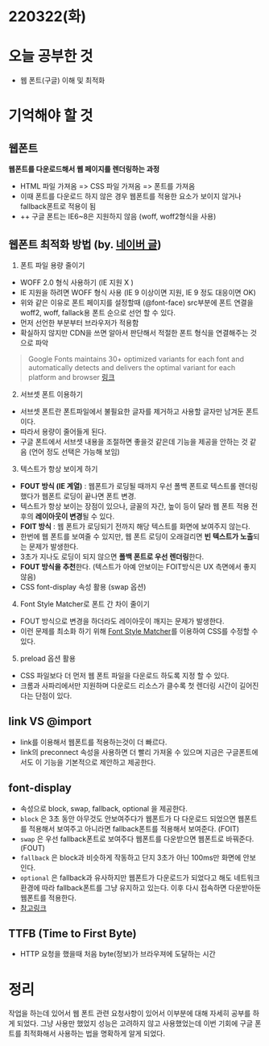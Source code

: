 # 220322(화)

# 오늘 공부한 것

- 웹 폰트(구글) 이해 및 최적화

# 기억해야 할 것

## 웹폰트

**웹폰트를 다운로드해서 웹 페이지를 렌더링하는 과정**

- HTML 파일 가져옴 => CSS 파일 가져옴 => 폰트를 가져옴
- 이때 폰트를 다운로드 하지 않은 경우 웹폰트를 적용한 요소가 보이지 않거나 fallback폰트로 적용이 됨
- ++ 구글 폰트는 IE6~8은 지원하지 않음 (woff, woff2형식을 사용)

## 웹폰트 최적화 방법 (by. [네이버 글](https://d2.naver.com/helloworld/4969726))

1. 폰트 파일 용량 줄이기

- WOFF 2.0 형식 사용하기 (IE 지원 X )
- IE 지원을 하려면 WOFF 형식 사용 (IE 9 이상이면 지원, IE 9 정도 대응이면 OK)
- 위와 같은 이유로 폰트 페이지를 설정할때 (@font-face) src부분에 폰트 연결을 woff2, woff, fallack용 폰트 순으로 선언 할 수 있다.
- 먼저 선언한 부분부터 브라우저가 적용함
- 확실하지 않지만 CDN을 쓰면 알아서 판단해서 적절한 폰트 형식을 연결해주는 것으로 파악

> Google Fonts maintains 30+ optimized variants for each font and automatically detects and delivers the optimal variant for each platform and browser [링크](https://sia.codes/posts/making-google-fonts-faster/#size-and-popular-fonts)

2. 서브셋 폰트 이용하기

- 서브셋 폰트란 폰트파일에서 불필요한 글자를 제거하고 사용할 글자만 남겨둔 폰트이다.
- 따라서 용량이 줄어들게 된다.
- 구글 폰트에서 서브셋 내용을 조절하면 좋을것 같은데 기능을 제공을 안하는 것 같음 (언어 정도 선택은 가능해 보임)

3. 텍스트가 항상 보이게 하기

- **FOUT 방식 (IE 계열)** : 웹폰트가 로딩될 때까지 우선 폴백 폰트로 텍스트롤 렌더링했다가 웹폰트 로딩이 끝나면 폰트 변경.
- 텍스트가 항상 보이는 장점이 있으나, 글꼴의 자간, 높이 등이 달라 웹 폰트 적용 전 후의 **레이아웃이 변경**될 수 있다.
- **FOIT 방식** : 웹 폰트가 로딩되기 전까지 해당 텍스트를 화면에 보여주지 않는다.
- 한번에 웹 폰트를 보여줄 수 있지만, 웹 폰트 로딩이 오래걸리면 **빈 텍스트가 노출**되는 문제가 발생한다.
- 3초가 지나도 로딩이 되지 않으면 **폴백 폰트로 우선 렌더링**한다.
- **FOUT 방식을 추천**한다. (텍스트가 아예 안보이는 FOIT방식은 UX 측면에서 좋지 않음)
- CSS font-display 속성 활용 (swap 옵션)

4. Font Style Matcher로 폰트 간 차이 줄이기

- FOUT 방식으로 변경을 하더라도 레이아웃이 깨지는 문제가 발생한다.
- 이런 문제를 최소화 하기 위해 [Font Style Matcher](https://sangziii.github.io/fontStyleMatcher/)를 이용하여 CSS를 수정할 수 있다.

5. preload 옵션 활용

- CSS 파일보다 더 먼저 웹 폰트 파일을 다운로드 하도록 지정 할 수 있다.
- 크롬과 사파리에서만 지원하며 다운로드 리소스가 클수록 첫 렌더링 시간이 길어진다는 단점이 있다.

## link VS @import

- link를 이용해서 웹폰트를 적용하는것이 더 빠르다.
- link의 preconnect 속성을 사용하면 더 빨리 가져올 수 있으며 지금은 구글폰트에서도 이 기능을 기본적으로 제안하고 제공한다.

## font-display

- 속성으로 block, swap, fallback, optional 을 제공한다.
- `block` 은 3초 동안 아무것도 안보여주다가 웹폰트가 다 다운로드 되었으면 웹폰트를 적용해서 보여주고 아니라면 fallback폰트를 적용해서 보여준다. (FOIT)
- `swap` 은 우선 fallback폰트로 보여주다 웹폰트를 다운받으면 웹폰트로 바꿔준다. (FOUT)
- `fallback` 은 block과 비슷하게 작동하고 단지 3초가 아닌 100ms만 화면에 안보인다.
- `optional` 은 fallback과 유사하지만 웹폰트가 다운로드가 되었다고 해도 네트워크 환경에 따라 fallback폰트를 그냥 유지하고 있는다. 이후 다시 접속하면 다운받아둔 웹폰트를 적용한다.
- [참고링크](https://font-display.glitch.me/)

## TTFB (Time to First Byte)

- HTTP 요청을 했을때 처음 byte(정보)가 브라우져에 도달하는 시간

# 정리

작업을 하는데 있어서 웹 폰트 관련 요청사항이 있어서 이부분에 대해 자세히 공부를 하게 되었다. 그냥 사용만 했었지 성능은 고려하지 않고 사용했었는데 이번 기회에 구글 폰트를 최적화해서 사용하는 법을 명확하게 알게 되었다.
